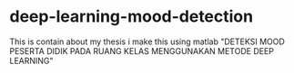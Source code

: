 # deep-learning-mood-detection
This is contain about my thesis i make this using matlab "DETEKSI MOOD PESERTA DIDIK PADA RUANG KELAS MENGGUNAKAN METODE DEEP LEARNING"
